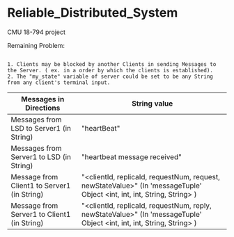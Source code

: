 # Reliable_Distributed_System
CMU 18-794 project


Remaining Problem:

  <td><code class="highlighter-rouge">
1. Clients may be blocked by another Clients in sending Messages to the Server. ( ex. in a order by which the clients is established).
2. The "my_state" variable of server could be set to be any String from any client's terminal input.
</code></td>


| Messages in Directions  | String value |
| ------------- | ------------- |
| Messages from LSD to Server1 (in String)  | "heartBeat"  |
| Messages from Server1 to LSD (in String)  | "heartbeat message received"  |
| Message from Client1 to Server1 (in String)  | "<clientId, replicaId, requestNum, request, newStateValue>" (In 'messageTuple' Object <int, int, int, String, String> )  |
| Message from Server1 to Client1 (in String)  | "<clientId, replicaId, requestNum, reply, newStateValue>" (In 'messageTuple' Object <int, int, int, String, String> )  |
